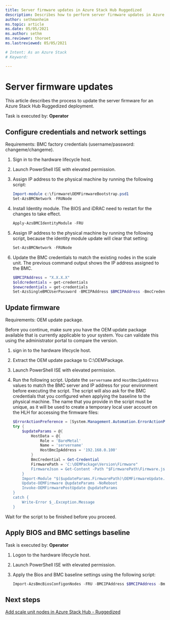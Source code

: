 ```yaml
---
title: Server firmware updates in Azure Stack Hub Ruggedized
description: Describes how to perform server firmware updates in Azure Stack Hub Ruggedized
author: sethmanheim
ms.topic: article
ms.date: 05/05/2021
ms.author: sethm
ms.reviewer: thoroet
ms.lastreviewed: 05/05/2021

# Intent: As an Azure Stack
# Keyword: 

---
```


# Server firmware updates

This article describes the process to update the server firmware for an Azure Stack Hub Ruggedized deployment.

Task is executed by: **Operator**

## Configure credentials and network settings

Requirements: BMC factory credentials (username/password: changeme/changeme).

1. Sign in to the hardware lifecycle host.
1. Launch PowerShell ISE with elevated permission.
1. Assign IP address to the physical machine by running the following script:

   ```powershell
   Import-module c:\firmware\OEMFirmwareBootstrap.psd1
   Set-AzsBMCNetwork -FRUNode
   ```

1. Install Identity module. The BIOS and iDRAC need to restart for the changes to take effect.

   ```powershell
   Apply-AzsBMCIdentityModule -FRU
   ```

1. Assign IP address to the physical machine by running the following script, because the identity module update will clear that setting:

   ```powershell
   Set-AzsBMCNetwork -FRUNode
   ```

1. Update the BMC credentials to match the existing nodes in the scale unit. The previous command output shows the IP address assigned to the BMC.

   ```powershell
   $BMCIPAddress = "X.X.X.X"
   $oldcredentials = get-credentials
   $newcredentials = get-credentials
   Set-AzsSingleBMCUserPassword -BMCIPAddress $BMCIPAddress -BmcCredentials $oldcredentials -NewBmcCredentials $newcredentials
   ```

## Update firmware

Requirements: OEM update package.

Before you continue, make sure you have the OEM update package available that is currently applicable to your system. You can validate this using the administrator portal to compare the version.

1. sign in to the hardware lifecycle host.
2. Extract the OEM update package to C:\OEMPackage.
3. Launch PowerShell ISE with elevated permission.
4. Run the following script. Update the `servername` and `HostBmcIpAddress` values to match the BMC server and IP address for your environment before executing the script. The script will also ask for the BMC credentials that you configured when applying the baseline to the physical machine. The name that you provide in the script must be unique, as it will be used to create a temporary local user account on the HLH for accessing the firmware files:

   ```powershell
   $ErrorActionPreference = [System.Management.Automation.ErrorActionPreference]::Stop
   try {
       $updateParams = @{
           HostData = @{
               Role = 'BareMetal'
               Name = 'servername'
               HostBmcIpAddress = '192.168.0.100'
           }
           BmcCredential = Get-Credential
           FirmwarePath = 'C:\OEMPackage\Version\Firmware"
           FirmwareJson = Get-Content -Path "$FirmwarePath\Firmware.json" -Raw
       }
       Import-Module "$($updateParams.FirmwarePath)\OEMFirmwareUpdate.psd1"
       Update-OEMFirmware @updateParams -NoReboot
       Invoke-OEMFirmwarePostUpdate @updateParams
   }
   catch {
       Write-Error $_.Exception.Message
   }
   ```

Wait for the script to be finished before you proceed.

## Apply BIOS and BMC settings baseline

Task is executed by: **Operator**

1. Logon to the hardware lifecycle host.
2. Launch PowerShell ISE with elevated permission.
3. Apply the Bios and BMC baseline settings using the following script:

   ```powershell
   Import-AzsBmcBiosConfigonNodes -FRU -BMCIPAddress $BMCIPAddress -BmcCredentials $newcredentials
   ```

## Next steps

[Add scale unit nodes in Azure Stack Hub - Ruggedized](add-scale-node-ruggedized.md)